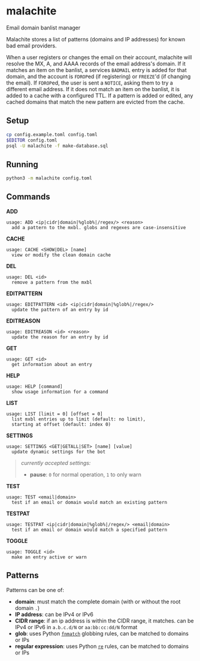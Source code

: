 # malachite

Email domain banlist manager

Malachite stores a list of patterns (domains and IP addresses) for known bad email providers.

When a user registers or changes the email on their account, malachite will resolve the MX, A,
and AAAA records of the email address's domain. If it matches an item on the banlist, a services
`BADMAIL` entry is added for that domain, and the account is `FDROP`ed (if registering) or
`FREEZE`'d (if changing the email). If `FDROP`ed, the user is sent a `NOTICE`, asking them to
try a different email address. If it does not match an item on the banlist, it is added to
a cache with a configured TTL. If a pattern is added or edited, any cached domains that match the
new pattern are evicted from the cache.

## Setup

```sh
cp config.example.toml config.toml
$EDITOR config.toml
psql -U malachite -f make-database.sql
```

## Running

```sh
python3 -m malachite config.toml
```

## Commands

**ADD**
```
usage: ADD <ip|cidr|domain|%glob%|/regex/> <reason>
  add a pattern to the mxbl. globs and regexes are case-insensitive
```

**CACHE**
```
usage: CACHE <SHOW|DEL> [name]
  view or modify the clean domain cache
```

**DEL**
```
usage: DEL <id>
  remove a pattern from the mxbl
```

**EDITPATTERN**
```
usage: EDITPATTERN <id> <ip|cidr|domain|%glob%|/regex/>
  update the pattern of an entry by id
```

**EDITREASON**
```
usage: EDITREASON <id> <reason>
  update the reason for an entry by id
```

**GET**
```
usage: GET <id>
  get information about an entry
```

**HELP**
```
usage: HELP [command]
  show usage information for a command
```

**LIST**
```
usage: LIST [limit = 0] [offset = 0]
  list mxbl entries up to limit (default: no limit),
  starting at offset (default: index 0)
```

**SETTINGS**
```
usage: SETTINGS <GET|GETALL|SET> [name] [value]
  update dynamic settings for the bot
```

> *currently accepted settings:*
> - **pause**: `0` for normal operation, `1` to only warn

**TEST**
```
usage: TEST <email|domain>
  test if an email or domain would match an existing pattern
```

**TESTPAT**
```
usage: TESTPAT <ip|cidr|domain|%glob%|/regex/> <email|domain>
  test if an email or domain would match a specified pattern
```

**TOGGLE**
```
usage: TOGGLE <id>
  make an entry active or warn
```

## Patterns

Patterns can be one of:

- **domain**: must match the complete domain (with or without the root domain `.`)
- **IP address**: can be IPv4 or IPv6
- **CIDR range**: if an ip address is within the CIDR range, it matches. can be IPv4 or IPv6 in `a.b.c.d/N` or `aa:bb:cc:dd/N` format
- **glob**: uses Python [`fnmatch`](https://docs.python.org/3/library/fnmatch.html) globbing rules, can be matched to domains or IPs
- **regular expression**: uses Python [`re`](https://docs.python.org/3/library/re.html) rules, can be matched to domains or IPs
